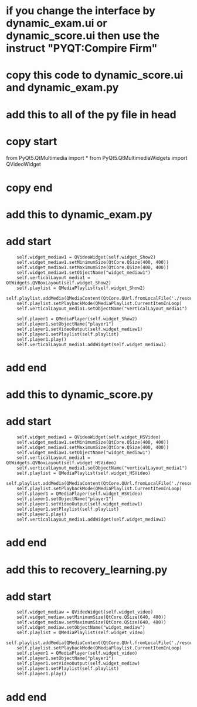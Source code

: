 # if you change the interface by dynamic_exam.ui or dynamic_score.ui then use the instruct "PYQT:Compire Firm"
# copy this code to dynamic_score.ui and dynamic_exam.py


# add this to all of the py file in head
# copy start
from PyQt5.QtMultimedia import *
from PyQt5.QtMultimediaWidgets import QVideoWidget
# copy end

# add this to dynamic_exam.py
# add start
        self.widget_mediaw1 = QVideoWidget(self.widget_Show2)
        self.widget_mediaw1.setMinimumSize(QtCore.QSize(400, 400))
        self.widget_mediaw1.setMaximumSize(QtCore.QSize(400, 400))
        self.widget_mediaw1.setObjectName("widget_mediaw1")
        self.verticalLayout_media1 = QtWidgets.QVBoxLayout(self.widget_Show2)
        self.playlist = QMediaPlaylist(self.widget_Show2)
        self.playlist.addMedia(QMediaContent(QtCore.QUrl.fromLocalFile('./resource/sampleVideo/allHands.avi')))
        self.playlist.setPlaybackMode(QMediaPlaylist.CurrentItemInLoop)
        self.verticalLayout_media1.setObjectName("verticalLayout_media1")
        
        self.player1 = QMediaPlayer(self.widget_Show2)
        self.player1.setObjectName("player1")
        self.player1.setVideoOutput(self.widget_mediaw1)
        self.player1.setPlaylist(self.playlist)
        self.player1.play() 
        self.verticalLayout_media1.addWidget(self.widget_mediaw1)
# add end

# add this to dynamic_score.py
# add start
        self.widget_mediaw1 = QVideoWidget(self.widget_HSVideo)
        self.widget_mediaw1.setMinimumSize(QtCore.QSize(400, 400))
        self.widget_mediaw1.setMaximumSize(QtCore.QSize(400, 400))
        self.widget_mediaw1.setObjectName("widget_mediaw1")
        self.verticalLayout_media1 = QtWidgets.QVBoxLayout(self.widget_HSVideo)
        self.verticalLayout_media1.setObjectName("verticalLayout_media1")
        self.playlist = QMediaPlaylist(self.widget_HSVideo)
        self.playlist.addMedia(QMediaContent(QtCore.QUrl.fromLocalFile('./resource/sampleVideo/allHands.avi')))
        self.playlist.setPlaybackMode(QMediaPlaylist.CurrentItemInLoop)
        self.player1 = QMediaPlayer(self.widget_HSVideo)
        self.player1.setObjectName("player1")
        self.player1.setVideoOutput(self.widget_mediaw1)
        self.player1.setPlaylist(self.playlist)
        self.player1.play() 
        self.verticalLayout_media1.addWidget(self.widget_mediaw1)
# add end

# add this to recovery_learning.py
# add start
        self.widget_mediaw = QVideoWidget(self.widget_video)
        self.widget_mediaw.setMinimumSize(QtCore.QSize(640, 480))
        self.widget_mediaw.setMaximumSize(QtCore.QSize(640, 480))
        self.widget_mediaw.setObjectName("widget_mediaw")
        self.playlist = QMediaPlaylist(self.widget_video)
        self.playlist.addMedia(QMediaContent(QtCore.QUrl.fromLocalFile('./resource/sampleVideo/allHands.avi')))
        self.playlist.setPlaybackMode(QMediaPlaylist.CurrentItemInLoop)
        self.player1 = QMediaPlayer(self.widget_video)
        self.player1.setObjectName("player1")
        self.player1.setVideoOutput(self.widget_mediaw)
        self.player1.setPlaylist(self.playlist)
        self.player1.play() 
# add end
